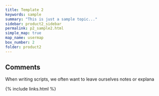 ```yaml
---
title: Template 2
keywords: sample
summary: "This is just a sample topic..."
sidebar: product2_sidebar
permalink: p2_sample2.html
simple_map: true
map_name: usermap
box_number: 2
folder: product2
---
```


## Comments

When writing scripts, we often want to leave ourselves notes or explana

{% include links.html %}
